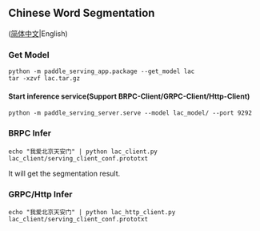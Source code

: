 ## Chinese Word Segmentation

([简体中文](./README_CN.md)|English)

### Get Model
```
python -m paddle_serving_app.package --get_model lac
tar -xzvf lac.tar.gz
```

#### Start inference service(Support BRPC-Client/GRPC-Client/Http-Client)

```
python -m paddle_serving_server.serve --model lac_model/ --port 9292
```
### BRPC Infer
```
echo "我爱北京天安门" | python lac_client.py lac_client/serving_client_conf.prototxt
```

It will get the segmentation result. 

### GRPC/Http Infer
```
echo "我爱北京天安门" | python lac_http_client.py lac_client/serving_client_conf.prototxt
```
